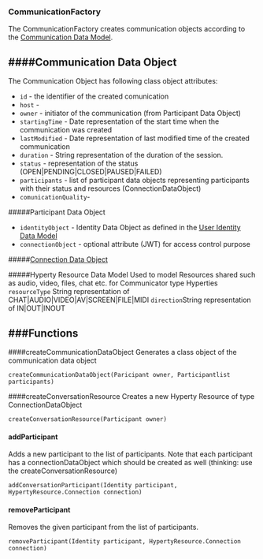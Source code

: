 ### CommunicationFactory

The CommunicationFactory creates communication objects according to the [Communication Data Model](https://github.com/reTHINK-project/architecture/tree/master/docs/datamodel/communication/readme.md). 

####Communication Data Object
--------------------------------------
The Communication Object has following class object attributes:
* ```id``` - the identifier of the created comunication
* ```host``` - 
* ```owner``` - initiator of the communication (from Participant Data Object)
* ```startingTime``` - Date representation of the start time when the communication was created
* ```lastModified``` - Date representation of last modified time of the created communication
* ```duration``` - String representation of the duration of the session.
* ```status``` - representation of the status (OPEN|PENDING|CLOSED|PAUSED|FAILED)
* ```participants``` - list of participant data objects representing participants with their status and resources (ConnectionDataObject)
* ```comunicationQuality```- 


#####Participant Data Object
* ```identityObject``` - Identity Data Object as defined in the [User Identity Data Model](https://github.com/reTHINK-project/architecture/blob/master/docs/datamodel/user-identity/readme.md)
* ```connectionObject``` -  optional attribute (JWT) for access control purpose

#####[Connection Data Object](https://github.com/reTHINK-project/core-framework/blob/master/docs/specs/service-framework/sf_connection_factory.md)

#####Hyperty Resource Data Model
Used to model Resources shared such as audio, video, files, chat etc. for Communicator type Hyperties
```resourceType``` String representation of CHAT|AUDIO|VIDEO|AV|SCREEN|FILE|MIDI
```direction```String representation of IN|OUT|INOUT

###Functions
-----------------------
####createCommunicationDataObject
Generates a class object of the communication data object
```
createCommunicationDataObject(Paricipant owner, Participantlist participants)
```

####createConversationResource
Creates a new Hyperty Resource of type ConnectionDataObject
```
createConversationResource(Participant owner)
```

#### addParticipant
Adds a new participant to the list of participants. Note that each participant has a connectionDataObject which should be created as well (thinking: use the createConversationResource) 
```
addConversationParticipant(Identity participant, HypertyResource.Connection connection)
```

#### removeParticipant
Removes the given participant from the list of participants.  
```
removeParticipant(Identity participant, HypertyResource.Connection connection)
```

